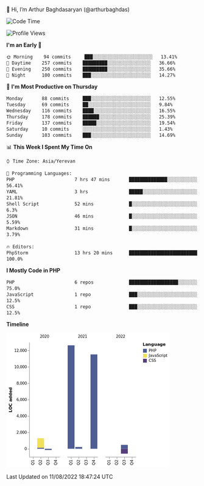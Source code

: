 👋 Hi, I’m Arthur Baghdasaryan (@arthurbaghdas)


<!--START_SECTION:waka-->
![Code Time](http://img.shields.io/badge/Code%20Time-0%20secs-blue)

![Profile Views](http://img.shields.io/badge/Profile%20Views-0-blue)

**I'm an Early 🐤** 

```text
🌞 Morning    94 commits     ███░░░░░░░░░░░░░░░░░░░░░░   13.41% 
🌆 Daytime    257 commits    █████████░░░░░░░░░░░░░░░░   36.66% 
🌃 Evening    250 commits    █████████░░░░░░░░░░░░░░░░   35.66% 
🌙 Night      100 commits    ███░░░░░░░░░░░░░░░░░░░░░░   14.27%

```
📅 **I'm Most Productive on Thursday** 

```text
Monday       88 commits     ███░░░░░░░░░░░░░░░░░░░░░░   12.55% 
Tuesday      69 commits     ██░░░░░░░░░░░░░░░░░░░░░░░   9.84% 
Wednesday    116 commits    ████░░░░░░░░░░░░░░░░░░░░░   16.55% 
Thursday     178 commits    ██████░░░░░░░░░░░░░░░░░░░   25.39% 
Friday       137 commits    █████░░░░░░░░░░░░░░░░░░░░   19.54% 
Saturday     10 commits     ░░░░░░░░░░░░░░░░░░░░░░░░░   1.43% 
Sunday       103 commits    ███░░░░░░░░░░░░░░░░░░░░░░   14.69%

```


📊 **This Week I Spent My Time On** 

```text
⌚︎ Time Zone: Asia/Yerevan

💬 Programming Languages: 
PHP                      7 hrs 47 mins       ██████████████░░░░░░░░░░░   56.41% 
YAML                     3 hrs               █████░░░░░░░░░░░░░░░░░░░░   21.81% 
Shell Script             52 mins             █░░░░░░░░░░░░░░░░░░░░░░░░   6.3% 
JSON                     46 mins             █░░░░░░░░░░░░░░░░░░░░░░░░   5.59% 
Markdown                 31 mins             █░░░░░░░░░░░░░░░░░░░░░░░░   3.79%

🔥 Editors: 
PhpStorm                 13 hrs 20 mins      █████████████████████████   100.0%

```

**I Mostly Code in PHP** 

```text
PHP                      6 repos             ██████████████████░░░░░░░   75.0% 
JavaScript               1 repo              ███░░░░░░░░░░░░░░░░░░░░░░   12.5% 
CSS                      1 repo              ███░░░░░░░░░░░░░░░░░░░░░░   12.5%

```


**Timeline**

![Chart not found](https://raw.githubusercontent.com/arthurbaghdas/arthurbaghdas/main/charts/bar_graph.png) 


 Last Updated on 11/08/2022 18:47:24 UTC
<!--END_SECTION:waka-->
